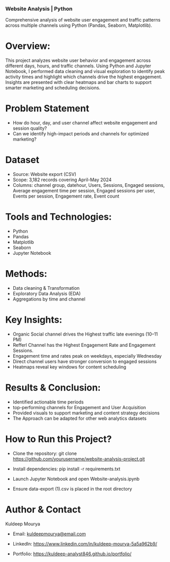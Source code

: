 ### Website Analysis | Python

Comprehensive analysis of website user engagement and traffic patterns across multiple channels using Python (Pandas, Seaborn, Matplotlib).

# Overview:
This project analyzes website user behavior and engagement across different days, hours, and traffic channels. Using Python and Jupyter Notebook, I performed data cleaning and visual exploration to identify peak activity times and highlight which channels drive the highest engagement. Insights are presented with clear heatmaps and bar charts to support smarter marketing and scheduling decisions.

# Problem Statement
- How do hour, day, and user channel affect website engagement and session quality?
- Can we identify high-impact periods and channels for optimized marketing?

# Dataset
- Source: Website export (CSV)
- Scope: 3,182 records covering April-May 2024
- Columns: channel group, datehour, Users, Sessions, Engaged sessions, Average engagement time per session, Engaged sessions per user, Events per session, Engagement rate, Event count

# Tools and Technologies:
- Python
- Pandas
- Matplotlib
- Seaborn
- Jupyter Notebook

# Methods:
- Data cleaning & Transformation
- Exploratory Data Analysis (EDA)
- Aggregations by time and channel

# Key Insights:
- Organic Social channel drives the Highest traffic late evenings (10–11 PM)
- Refferl Channel has the Highest Engagement Rate and Engagement Sessions.
- Engagement time and rates peak on weekdays, especially Wednesday
- Direct channel users have stronger conversion to engaged sessions
- Heatmaps reveal key windows for content scheduling

# Results & Conclusion:
- Identified actionable time periods
- top-performing channels for Engagement and User Acquisition
- Provided visuals to support marketing and content strategy decisions
- The Approach can be adapted for other web analytics datasets

# How to Run this Project?
- Clone the repository:
git clone https://github.com/yourusername/website-analysis-project.git

 - Install dependencies:
pip install -r requirements.txt

 - Launch Jupyter Notebook and open Website-analysis.ipynb

- Ensure data-export (1).csv is placed in the root directory

# Author & Contact
Kuldeep Mourya

- Email: kuldeepmourya@email.com

- LinkedIn: https://www.linkedin.com/in/kuldeep-mourya-5a5a962b9/

- Portfolio: https://kuldeep-analyst846.github.io/portfolio/

